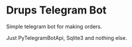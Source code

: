 # Drups Telegram Bot

Simple telegram bot for making orders.

Just PyTelegramBotApi, Sqlite3 and nothing else.
